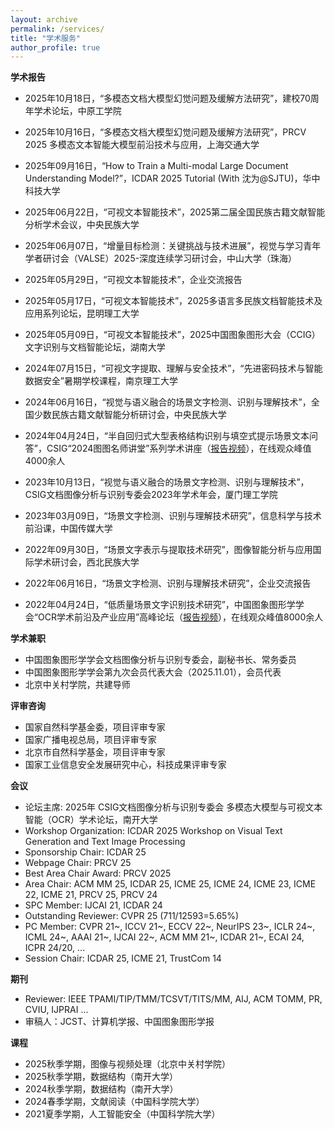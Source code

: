 ```yaml
---
layout: archive
permalink: /services/
title: "学术服务"
author_profile: true
---
```


<div class="mi-box">
 <div class="mib-c ">
  <p style="text-wrap: wrap;">
   <strong>学术报告</strong>
  </p>
  <ul style="text-wrap: wrap;">
   <li><p>2025年10月18日，“多模态文档大模型幻觉问题及缓解方法研究”，建校70周年学术论坛，中原工学院</p></li>
   <li><p>2025年10月16日，“多模态文档大模型幻觉问题及缓解方法研究”，PRCV 2025 多模态文本智能大模型前沿技术与应用，上海交通大学</p></li>
   <li><p>2025年09月16日，“How to Train a Multi-modal Large Document Understanding Model?”，ICDAR 2025 Tutorial (With 沈为@SJTU)，华中科技大学</p></li>
   <li><p>2025年06月22日，“可视文本智能技术”，2025第二届全国民族古籍文献智能分析学术会议，中央民族大学</p></li>
   <li><p>2025年06月07日，“增量目标检测：关键挑战与技术进展”，视觉与学习青年学者研讨会（VALSE）2025-深度连续学习研讨会，中山大学（珠海）</p></li>
   <li><p>2025年05月29日，“可视文本智能技术”，企业交流报告</p></li>
   <li><p>2025年05月17日，“可视文本智能技术”，2025多语言多民族文档智能技术及应用系列论坛，昆明理工大学</p></li>
   <li><p>2025年05月09日，“可视文本智能技术”，2025中国图象图形大会（CCIG）文字识别与文档智能论坛，湖南大学</p></li>
   <li><p>2024年07月15日，“可视文字提取、理解与安全技术”，“先进密码技术与智能数据安全”暑期学校课程，南京理工大学</p></li>
   <li><p>2024年06月16日，“视觉与语义融合的场景文字检测、识别与理解技术”，全国少数民族古籍文献智能分析研讨会，中央民族大学</p></li>
   <li><p>2024年04月24日，“半自回归式大型表格结构识别与填空式提示场景文本问答”，CSIG“2024图图名师讲堂”系列学术讲座（<a href="https://www.bilibili.com/video/BV18C411H7UL" target="_blank" _href="https://www.bilibili.com/video/BV18C411H7UL">报告视频</a>），在线观众峰值4000余人</p></li>
   <li><p>2023年10月13日，“视觉与语义融合的场景文字检测、识别与理解技术”，CSIG文档图像分析与识别专委会2023年学术年会，厦门理工学院</p></li>
   <li><p>2023年03月09日，“场景文字检测、识别与理解技术研究”，信息科学与技术前沿课，中国传媒大学</p></li>
   <li><p>2022年09月30日，“场景文字表示与提取技术研究”，图像智能分析与应用国际学术研讨会，西北民族大学</p></li>
   <li><p>2022年06月16日，“场景文字检测、识别与理解技术研究”，企业交流报告</p></li>
   <li><p>2022年04月24日，“低质量场景文字识别技术研究”，中国图象图形学学会“OCR学术前沿及产业应用”高峰论坛（<a href="https://www.bilibili.com/video/BV1LZ4y1a7zr" target="_blank" _href="https://www.bilibili.com/video/BV1LZ4y1a7zr">报告视频</a>），在线观众峰值8000余人</p></li>
  </ul>
  <p style="text-wrap: wrap;">
   <strong>学术兼职</strong><br>
  </p>
  <ul style="text-wrap: wrap;">
   <li>中国图象图形学学会文档图像分析与识别专委会，副秘书长、常务委员</li>
   <li>中国图象图形学学会第九次会员代表大会（2025.11.01），会员代表</li>
   <li>北京中关村学院，共建导师</li>
  </ul>
  <div style="text-wrap: wrap;">
   <strong>评审咨询</strong>
  </div>
  <ul style="text-wrap: wrap;">
   <li>国家自然科学基金委，项目评审专家</li>
   <li>国家广播电视总局，项目评审专家</li>
   <li>北京市自然科学基金，项目评审专家</li>
   <li>国家工业信息安全发展研究中心，科技成果评审专家</li>
  </ul>
  <p style="text-wrap: wrap;">
   <strong>会议</strong><br>
  </p>
  <ul style="text-wrap: wrap;">
   <li>论坛主席: 2025年 CSIG文档图像分析与识别专委会 多模态大模型与可视文本智能（OCR）学术论坛，南开大学</li>
   <li>Workshop Organization: ICDAR 2025 Workshop on Visual Text Generation and Text Image Processing</li>
   <li>Sponsorship Chair: ICDAR 25</li>
   <li>Webpage Chair: PRCV 25</li>
   <li>Best Area Chair Award: PRCV 2025</li>
   <li>Area Chair: ACM MM 25, ICDAR 25, ICME 25, ICME 24, ICME 23,&nbsp;ICME 22, ICME 21, PRCV 25, PRCV 24</li>
   <li>SPC Member: IJCAI 21, ICDAR 24</li>
   <li>Outstanding Reviewer: CVPR 25 (711/12593=5.65%)</li>
   <li>PC Member: CVPR 21~, ICCV 21~, ECCV 22~, NeurIPS 23~, ICLR 24~, ICML 24~, AAAI 21~, IJCAI 22~, ACM MM 21~, ICDAR 21~, ECAI 24, ICPR 24/20, ...</li>
   <li>Session Chair: ICDAR 25, ICME 21, TrustCom 14</li>
  </ul>
  <p style="text-wrap: wrap;"><strong><strong></strong></strong></p>
  <p style="text-wrap: wrap;">
   <strong>期刊</strong><br>
  </p>
  <ul style="text-wrap: wrap;">
   <li>Reviewer: IEEE TPAMI/TIP/TMM/TCSVT/TITS/MM, AIJ, ACM TOMM, PR, CVIU, IJPRAI ...</li>
   <li>审稿人：JCST、计算机学报、中国图象图形学报</li>
  </ul>
  <p style="text-wrap: wrap;">
   <strong>课程</strong>
  </p>
  <ul style="text-wrap: wrap;">
   <li>2025秋季学期，图像与视频处理（北京中关村学院）</li>
   <li>2025秋季学期，数据结构（南开大学）</li>
   <li>2024秋季学期，数据结构（南开大学）</li>
   <li>2024春季学期，文献阅读（中国科学院大学）</li>
   <li>2021夏季学期，人工智能安全（中国科学院大学）</li>
  </ul>
 </div>
</div>
